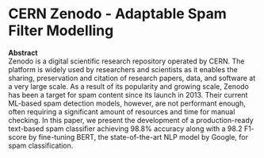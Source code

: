 # CERN Zenodo - Adaptable Spam Filter Modelling <br> 

**Abstract** <br>
Zenodo is a digital scientific research repository operated by CERN. The platform is widely used by researchers and scientists as it enables the sharing, preservation and citation of research papers, data, and software at a very large scale. As a result of its popularity and growing scale, Zenodo has been a target for spam content since its launch in 2013. Their current ML-based spam detection models, however, are not performant enough, often requiring a significant amount of resources and time for manual checking. In this paper, we present the development of a production-ready text-based spam classifier achieving 98.8% accuracy along with a 98.2 F1- score by fine-tuning BERT, the state-of-the-art NLP model by Google, for spam classification.
